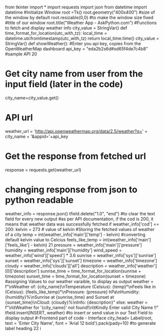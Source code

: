 from tkinter import *
import requests
import json
from datetime import datetime
#Initialize Window
root =Tk()
root.geometry("400x400") #size of the window by default
root.resizable(0,0) #to make the window size fixed
#title of our window
root.title("Weather App - AskPython.com")
#Functions to fetch and display weather info
city_value = StringVar()
def time_format_for_location(utc_with_tz):
local_time = datetime.utcfromtimestamp(utc_with_tz)
return local_time.time()
city_value = StringVar()
def showWeather():
#Enter you api key, copies from the OpenWeatherMap dashboard
api_key = "eda2b2s6d#sd65f4de7c4b8" #sample API
20
# Get city name from user from the input field (later in the code)
city_name=city_value.get()
# API url
weather_url = 'http://api.openweathermap.org/data/2.5/weather?q=' + city_name +
'&appid='+api_key
# Get the response from fetched url
response = requests.get(weather_url)
# changing response from json to python readable
weather_info = response.json()
tfield.delete("1.0", "end") #to clear the text field for every new output
#as per API documentation, if the cod is 200, it means that weather data was
successfully fetched
if weather_info['cod'] == 200:
kelvin = 273 # value of kelvin
#Storing the fetched values of weather of a city
temp = int(weather_info['main']['temp'] - kelvin)
#converting default kelvin value to Celcius
feels_like_temp = int(weather_info['main']['feels_like'] - kelvin)
21
pressure = weather_info['main']['pressure']
humidity = weather_info['main']['humidity']
wind_speed = weather_info['wind']['speed'] * 3.6
sunrise = weather_info['sys']['sunrise']
sunset = weather_info['sys']['sunset']
timezone = weather_info['timezone']
cloudy = weather_info['clouds']['all']
description = weather_info['weather'][0]['description']
sunrise_time = time_format_for_location(sunrise + timezone)
sunset_time = time_format_for_location(sunset + timezone)
#assigning Values to our weather varaible, to display as output
weather = f"\nWeather of: {city_name}\nTemperature (Celsius): {temp}°\nFeels
like in (Celsius): {feels_like_temp}°\nPressure: {pressure} hPa\nHumidity:
{humidity}%\nSunrise at {sunrise_time} and Sunset at {sunset_time}\nCloud:
{cloudy}%\nInfo: {description}"
else:
weather = f"\n\tWeather for '{city_name}' not found!\n\tKindly Enter valid City
Name !!"
tfield.insert(INSERT, weather)
#to insert or send value in our Text Field to display output
#-Frontend part of code - Interface
city_head= Label(root, text = 'Enter City Name', font = 'Arial 12 bold').pack(pady=10)
#to generate label heading
22
i
